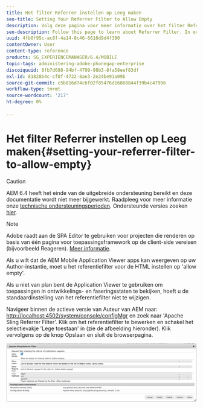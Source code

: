 ```yaml
---
title: Het filter Referrer instellen op Leeg maken
seo-title: Setting Your Referrer Filter to Allow Empty
description: Volg deze pagina voor meer informatie over het filter Referrer. Als u wilt dat de AEM Mobile Application Viewer apps kan weergeven op uw Author-instantie, moet u het referentiefilter voor de HTML instellen op 'allow empty'.
seo-description: Follow this page to learn about Referrer Filter. In order to allow the AEM Mobile Application Viewer to view apps on your Author instance, you'll need to set your HTML referrer filter to 'allow empty'.
uuid: 4fb0f95c-ac8f-4a14-8c46-6616d9d4f380
contentOwner: User
content-type: reference
products: SG_EXPERIENCEMANAGER/6.4/MOBILE
topic-tags: administering-adobe-phonegap-enterprise
discoiquuid: 8fb7d088-94bf-4799-98b3-8fa58eef83df
exl-id: 81828b4c-cf0f-4722-8ae3-2e24be91a09b
source-git-commit: c5b816d74c6f02f85476d16868844f39b4c47996
workflow-type: tm+mt
source-wordcount: '217'
ht-degree: 0%

---
```


# Het filter Referrer instellen op Leeg maken{#setting-your-referrer-filter-to-allow-empty}

>[!CAUTION]
>
>AEM 6.4 heeft het einde van de uitgebreide ondersteuning bereikt en deze documentatie wordt niet meer bijgewerkt. Raadpleeg voor meer informatie onze [technische ondersteuningsperioden](https://helpx.adobe.com/support/programs/eol-matrix.html). Ondersteunde versies zoeken [hier](https://experienceleague.adobe.com/docs/).

>[!NOTE]
>
>Adobe raadt aan de SPA Editor te gebruiken voor projecten die renderen op basis van één pagina voor toepassingsframework op de client-side vereisen (bijvoorbeeld Reageren). [Meer informatie](/help/sites-developing/spa-overview.md).

Als u wilt dat de AEM Mobile Application Viewer apps kan weergeven op uw Author-instantie, moet u het referentiefilter voor de HTML instellen op &#39;allow empty&#39;.

Als u niet van plan bent de Application Viewer te gebruiken om toepassingen in ontwikkelings- en faseringsstaten te bekijken, hoeft u de standaardinstelling van het referentiefilter niet te wijzigen.

Navigeer binnen de actieve versie van Auteur van AEM naar: [http://localhost:4502/system/console/configMgr](http://localhost:4502/system/console/configMgr) en zoek naar &#39;Apache Sling Referrer Filter&#39;. Klik om het referentiefilter te bewerken en schakel het selectievakje &#39;Lege toestaan&#39; in (zie de afbeelding hieronder). Klik vervolgens op de knop Opslaan en sluit de browserpagina.

![Filterinstellingen referentie](assets/chlimage_1-106.png)
